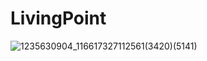 # LivingPoint

![1235630904_116617327112561(3420)(5141)](https://user-images.githubusercontent.com/53253298/85957086-4aa14400-b9c5-11ea-886c-a1b5487a19f2.jpg)

